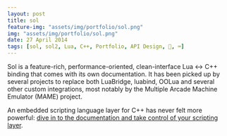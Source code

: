 ```yaml
---
layout: post
title: sol
feature-img: "assets/img/portfolio/sol.png"
img: "assets/img/portfolio/sol.png"
date: 27 April 2014
tags: [sol, sol2, Lua, C++, Portfolio, API Design, 🚌, ⌨️]
---
```


Sol is a feature-rich, performance-oriented, clean-interface Lua <-> C++ binding that comes with its own documentation. It has been picked up by several projects to replace both LuaBridge, luabind, OOLua and several other custom integrations, most notably by the Multiple Arcade Machine Emulator (MAME) project.

An embedded scripting language layer for C++ has never felt more powerful: [dive in to the documentation and take control of your scripting layer](http://sol2.rtfd.io/).
